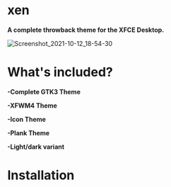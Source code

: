 # xen
**A complete throwback theme for the XFCE Desktop.**

![Screenshot_2021-10-12_18-54-30](https://user-images.githubusercontent.com/81934761/137039878-a43f2fd3-0c8c-4058-ab9e-9e631b2e2756.png)

# What's included?

**-Complete GTK3 Theme**

**-XFWM4 Theme**

**-Icon Theme**

**-Plank Theme**

**-Light/dark variant**

# Installation 
